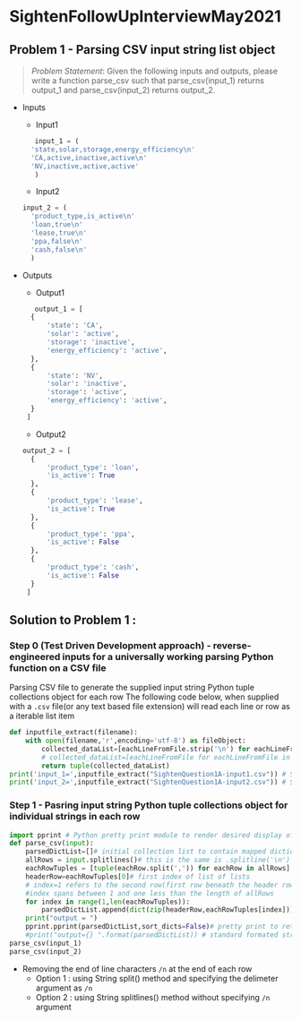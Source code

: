 

# SightenFollowUpInterviewMay2021

## Problem 1 - Parsing CSV input string list object 

> *Problem Statement*: 
> Given the following inputs and outputs, please write a function parse_csv such that parse_csv(input_1) returns output_1 and parse_csv(input_2) returns output_2.

* Inputs
  * Input1
  
  ```python
     input_1 = (
    'state,solar,storage,energy_efficiency\n'
    'CA,active,inactive,active\n'
    'NV,inactive,active,active'
     )
  ```


  * Input2
  
  ```python
  input_2 = (
    'product_type,is_active\n'
    'loan,true\n'
    'lease,true\n'
    'ppa,false\n'
    'cash,false\n'
    )
  ```


* Outputs
  * Output1
  
  ```python
     output_1 = [
    {
        'state': 'CA',
        'solar': 'active',
        'storage': 'inactive',
        'energy_efficiency': 'active',
    },
    {
        'state': 'NV',
        'solar': 'inactive',
        'storage': 'active',
        'energy_efficiency': 'active',
    }
   ]

  ```


  * Output2
  
  ```python
  output_2 = [
    {
        'product_type': 'loan',
        'is_active': True
    },
    {
        'product_type': 'lease',
        'is_active': True
    },
    {
        'product_type': 'ppa',
        'is_active': False
    },
    {
        'product_type': 'cash',
        'is_active': False
    }
   ]
  ```

## Solution to Problem 1 :  

### Step 0 (Test Driven Development approach) - reverse-engineered inputs for a universally working parsing Python function on a CSV file
Parsing CSV file to generate the supplied input string Python tuple collections object for each row
The following code below, when supplied with a `.csv` file(or any text based file extension) will read each line or row  as a iterable list item

```python
def inputfile_extract(filename):
    with open(filename,'r',encoding='utf-8') as fileObject:
        collected_dataList=[eachLineFromFile.strip('\n') for eachLineFromFile in fileObject ] # the .strip('\n') removes the end of line character after each row 
        # collected_dataList=[eachLineFromFile for eachLineFromFile in fileObject ] // this line of code reproduces given input lists with end of line \n
        return tuple(collected_dataList)
print('input_1=',inputfile_extract("SightenQuestion1A-input1.csv")) # SightenQuestion1A-input1.csv can be downloaded from repository
print('input_2=',inputfile_extract("SightenQuestion1A-input2.csv")) # SightenQuestion1A-input2.csv can be downloaded from repository
```
### Step 1 - Pasring input string Python tuple collections object for individual strings in each row 


```python
import pprint # Python pretty print module to render desired display of output
def parse_csv(input):
    parsedDictList=[]# initial collection list to contain mapped dictionaries
    allRows = input.splitlines()# this is the same is .splitline('\n') method
    eachRowTuples = [tuple(eachRow.split(',')) for eachRow in allRows]
    headerRow=eachRowTuples[0]# first index of list of lists
    # index=1 refers to the second row(first row beneath the header row)
    #index spans between 1 and one less than the length of allRows
    for index in range(1,len(eachRowTuples)):
        parsedDictList.append(dict(zip(headerRow,eachRowTuples[index])))
    print("output = ")    
    pprint.pprint(parsedDictList,sort_dicts=False)# pretty print to retain order
    #print("output={} ".format(parsedDictList)) # standard formated string print
parse_csv(input_1)
parse_csv(input_2)
```





* Removing the end of line characters `/n` at the end of each row
  * Option 1 : using String split(<delimeter>) method and specifying the delimeter argument as  `/n` 
  * Option 2 : using String splitlines() method without specifying  `/n`  argument


